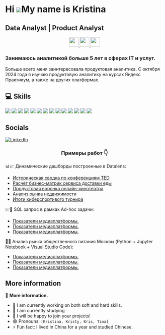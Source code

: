Hi ![](https://user-images.githubusercontent.com/18350557/176309783-0785949b-9127-417c-8b55-ab5a4333674e.gif)My name is Kristina
================================================================================================================================

Data Analyst | Product Analyst
------------------------------

<div align="center">
    <a href="https://t.me/Kristina0107" target="_blank">
    <img src="https://img.shields.io/badge/Telegram-2CA5E0?style=for-the-badge&logo=telegram&logoColor=white" style="height: 30px; width: auto;" />
  </a>
    <a href="mailto:kristina1987elektra@gmail.com">
    <img src="https://img.shields.io/badge/Gmail-333333?style=for-the-badge&logo=gmail&logoColor=red" style="height: 30px; width: auto;" />
  </a>
     <a href="mailto:kristina-r@bk.ru">
    <img src="https://img.shields.io/badge/Mail.ru-white?style=flat&logoColor=white&logo=mail.ru&color=%233c9bd" style="height: 30px; width: auto;" />
  </a>
 </div>



### Занимаюсь аналитикой больше 5 лет в сферах IT и услуг. 
Больше всего меня заинтересовала продуктовая аналитика. 
С октября 2024 года я изучаю продуктовую аналитику на курсах Яндекс Практикум, а также на других платформах.

## 💻 Skills

<div align="left">
  <img src="https://img.shields.io/badge/Google_Sheets-34A853?style=for-the-badge&logo=google-sheets&logoColor=white"  />
  <img src="https://img.shields.io/badge/Microsoft_Excel-217346?style=for-the-badge&logo=microsoft-excel&logoColor=white"  />  
  <img src="https://img.shields.io/badge/SQL-4479A1?style=for-the-badge&logo=sql&logoColor=white"  />
  <img src="https://img.shields.io/badge/PostgreSQL-4479A1?style=for-the-badge&logo=sql&logoColor=white"  />
  <img src="https://img.shields.io/badge/VSCode-F37626?style=for-the-badge&logo=VSCode&logoColor=white"  />    
  <img src="https://img.shields.io/badge/Jupyter_Notebook-F37626?style=for-the-badge&logo=Jupyter&logoColor=white"  />
  <img src="https://img.shields.io/badge/Python-3776AB?style=for-the-badge&logo=python&logoColor=white"  />
  <img src="https://img.shields.io/badge/Pandas-150458?style=for-the-badge&logo=pandas&logoColor=white"  />
  <img src="https://img.shields.io/badge/Plotly-3F4F75?style=for-the-badge&logo=plotly&logoColor=white" />
  <img src="https://img.shields.io/badge/NumPy-013243?style=for-the-badge&logo=numpy&logoColor=white"  />
  <img src="https://img.shields.io/badge/Matplotlib-11557C?style=for-the-badge&logo=matplotlib&logoColor=white" />  
  <img src="https://img.shields.io/badge/Seaborn-404D5C?style=for-the-badge&logo=seaborn&logoColor=white" />
  <img src="https://img.shields.io/badge/Yandex_DataLens-FF0000?style=for-the-badge&logo=yandex&logoColor=white"  />
  <img src="https://img.shields.io/badge/Apache_Superset-404D5C?style=for-the-badge&logo=apache-superset&logoColor=white" />
    
</div>

## Socials

[![LinkedIn](https://img.shields.io/badge/LinkedIn-%230077B5.svg?logo=linkedin&logoColor=white)](https://linkedin.com/in/kristina107) 

<h3 align="center">Примеры работ 👇</h3>

📊📈 Динамические дашборды построенные в Datalens:
* [Историческая сводка по конференциям TED](https://datalens.yandex/h2kgqbqb95zo4?_no_controls=1&_theme=dark)
* [Расчёт бизнес-матрик сервиса доставки еды](https://datalens.yandex/gjf7f29ua2ys2?_no_controls=1&_theme=dark)
* [Продуктовая воронка онлайн-кинотеатра](https://datalens.yandex/cetpwhabb8lky?_no_controls=1&_theme=dark)
* [Анализ рынка недвижимости](https://datalens.yandex/4qttj6batlooq?_no_controls=1&_theme=dark)
* [Итоги киберспортивого турнира](https://datalens.yandex/7snivaws5990u?_no_controls=1&_theme=dark)  

💹📄 SQL запрос в рамках Ad-hoc задачи:
* [Показатели медиаплатформы.]()
* [Показатели медиаплатформы.]()
* [Показатели медиаплатформы.]()

🐍📓 Анализ рынка общественного питания Москвы (Python + Jupyter Notebook + Visual Studio Code):
* [Показатели медиаплатформы.]()
* [Показатели медиаплатформы.]()
* [Показатели медиаплатформы.]()


## More information

<summary align="left">📁 <strong>More information.</strong></summary>
<ul align="left">
    <li>🔭 I am currently working on both soft and hard skills.</li>
    <li>🌱 I am currently studying</li>
    <li>👯 I will be happy to join your projects!</li>
    <li>😄 Pronouns: <code>[Kristina, Kristy, Kris, Tina]</code></li>
    <li>⚡ Fun fact: I lived in China for a year and studied Chinese.</li>
</ul>
